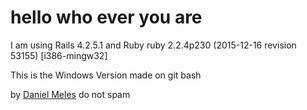 # hello who ever you are 

I am using Rails 4.2.5.1 and Ruby ruby 2.2.4p230 (2015-12-16 revision 53155) [i386-mingw32]

This is the Windows Version made on git bash

by [Daniel Meles](daniel.menberu.meles@gmail.com)
do not spam
